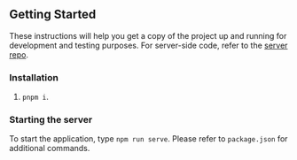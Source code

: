 ## Getting Started

These instructions will help you get a copy of the project up and running for development and testing purposes. For server-side code, refer to the [server repo](https://github.com/edshen17/music-trackr-server).

### Installation
1. `pnpm i`.

### Starting the server
To start the application, type `npm run serve`. Please refer to `package.json` for additional commands.

